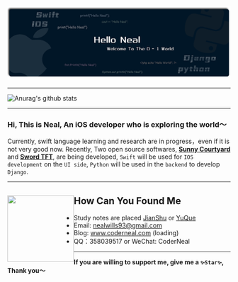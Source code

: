 <img src="https://github.com/NealWills/NealWIlls/blob/master/banner.png?raw=true" alt="Hello Neal">

---

![Anurag's github stats](https://github-readme-stats.vercel.app/api?username=NealWills)

---

### Hi, This is Neal, An iOS developer who is exploring the world～

Currently, swift language learning and research are in progress，even if it is not very good now.
Recently, Two open source softwares, **[Sunny Courtyard](https://github.com/NealWills/Sunny-Courtyard)** and **[Sword TFT](https://github.com/NealWills/Sword-TFT)**, are being developed, `Swift` will be used for `IOS development` on the `UI side`, `Python` will be used in the `backend` to develop `Django`.

---


## How Can You Found Me  <a href="https://github.com/sponsors/M0nica"><img align="left" width="150" height="150" src="https://github.com/M0nica/M0nica/blob/main/octomonica/m0nica-octocat-rotating.gif?raw=true"></a>
- Study notes are placed <a href="https://www.jianshu.com/u/ea50500bf4c3">JianShu</a> or <a href="https://www.yuque.com/nanziyaonulibenpao">YuQue</a> 
- Email: nealwills93@gmail.com
- Blog: www.coderneal.com (loading)
- QQ：358039517 or WeChat: CoderNeal
 
---

**If you are willing to support me, give me a `✨Star✨`, Thank you～**
